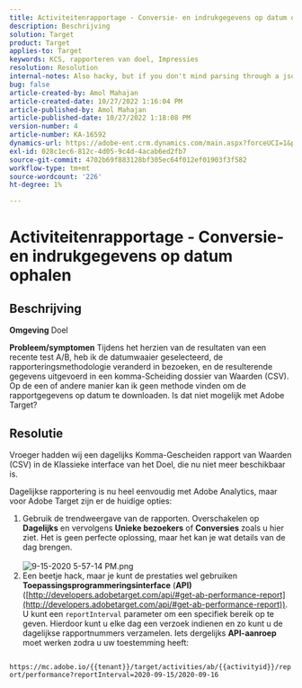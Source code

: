 ```yaml
---
title: Activiteitenrapportage - Conversie- en indrukgegevens op datum ophalen
description: Beschrijving
solution: Target
product: Target
applies-to: Target
keywords: KCS, rapporteren van doel, Impressies
resolution: Resolution
internal-notes: Also hacky, but if you don't mind parsing through a json file for the data, the UI makes a request to get that daily data when you load the trend report above you could grab. If you monitor the network calls it should be one with the file name of performance.at.json.
bug: false
article-created-by: Amol Mahajan
article-created-date: 10/27/2022 1:16:04 PM
article-published-by: Amol Mahajan
article-published-date: 10/27/2022 1:18:08 PM
version-number: 4
article-number: KA-16592
dynamics-url: https://adobe-ent.crm.dynamics.com/main.aspx?forceUCI=1&pagetype=entityrecord&etn=knowledgearticle&id=fc74787f-f955-ed11-bba2-6045bd006793
exl-id: 028c1ec6-812c-4d05-9c4d-4acab6ed2fb7
source-git-commit: 4702b69f883128bf305ec64f012ef01903f3f582
workflow-type: tm+mt
source-wordcount: '226'
ht-degree: 1%

---
```


# Activiteitenrapportage - Conversie- en indrukgegevens op datum ophalen

## Beschrijving

<b>Omgeving</b>
Doel


<b>Probleem/symptomen</b>
Tijdens het herzien van de resultaten van een recente test A/B, heb ik de datumwaaier geselecteerd, de rapporteringsmethodologie veranderd in bezoeken, en de resulterende gegevens uitgevoerd in een komma-Scheiding dossier van Waarden (CSV). Op de een of andere manier kan ik geen methode vinden om de rapportgegevens op datum te downloaden. Is dat niet mogelijk met Adobe Target?




## Resolutie


Vroeger hadden wij een dagelijks Komma-Gescheiden rapport van Waarden (CSV) in de Klassieke interface van het Doel, die nu niet meer beschikbaar is.

Dagelijkse rapportering is nu heel eenvoudig met Adobe Analytics, maar voor Adobe Target zijn er de huidige opties:

1. Gebruik de trendweergave van de rapporten. Overschakelen op <b>Dagelijks</b> en vervolgens <b>Unieke bezoekers</b> of <b>Conversies</b> zoals u hier ziet. Het is geen perfecte oplossing, maar het kan je wat details van de dag brengen.<br>\
   ![9-15-2020 5-57-14 PM.png](https://experienceleaguecommunities.adobe.com/t5/image/serverpage/image-id/26856iB79D1F7E2EB217FD/image-size/medium?v=1.0&amp;amp;px=400)
2. Een beetje hack, maar je kunt de prestaties wel gebruiken <b>Toepassingsprogrammeringsinterface</b> (<b>API)</b> ([http://developers.adobetarget.com/api/#get-ab-performance-report](http://developers.adobetarget.com/api/#get-ab-performance-report)). U kunt een `reportInterval` parameter om een specifiek bereik op te geven. Hierdoor kunt u elke dag een verzoek indienen en zo kunt u de dagelijkse rapportnummers verzamelen. Iets dergelijks <b>API-aanroep</b> moet werken zodra u uw toestemming heeft:


`      https://mc.adobe.io/{{tenant}}/target/activities/ab/{{activityid}}/report/performance?reportInterval=2020-09-15/2020-09-16`
